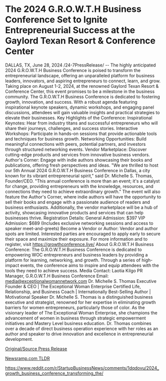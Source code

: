 # The 2024 G.R.O.W.T.H Business Conference Set to Ignite Entrepreneurial Success at the Gaylord Texan Resort & Conference Center

DALLAS, TX, June 28, 2024 /24-7PressRelease/ -- The highly anticipated 2024 G.R.O.W.T.H Business Conference is poised to transform the entrepreneurial landscape, offering an unparalleled platform for business leaders, innovators, and aspiring entrepreneurs to connect, learn, and grow. Taking place on August 1-2, 2024, at the renowned Gaylord Texan Resort & Conference Center, this event promises to be a milestone in the business community.  The G.R.O.W.T.H Business Conference is dedicated to fostering growth, innovation, and success. With a robust agenda featuring inspirational keynote speakers, dynamic workshops, and engaging panel discussions, attendees will gain valuable insights and practical strategies to elevate their businesses.  Key Highlights of the Conference:  Inspirational Keynotes: Hear from industry titans and successful entrepreneurs who will share their journeys, challenges, and success stories.  Interactive Workshops: Participate in hands-on sessions that provide actionable tools and techniques for business growth.  Networking Opportunities: Build meaningful connections with peers, potential partners, and investors through structured networking events.  Vendor Marketplace: Discover cutting-edge products and services from innovative business vendors.  Author's Corner: Engage with indie authors showcasing their books and publications, offering fresh perspectives and ideas.  "We are thrilled to host our 5th Annual 2024 G.R.O.W.T.H Business Conference in Dallas, a city known for its vibrant entrepreneurial spirit," said Dr. Michelle S. Thomas, Founder/CEO. "This annual conference is more than an event; it's a catalyst for change, providing entrepreneurs with the knowledge, resources, and connections they need to achieve extraordinary growth."  The event will also feature the Author's Corner, where indie authors will have the opportunity to sell their books and engage with a passionate audience of readers and business enthusiasts. Additionally, the vendor marketplace will be a hub of activity, showcasing innovative products and services that can help businesses thrive.  Registration Details:  General Admission: $397 VIP Admission: $689 (Includes exclusive networking sessions and access to speaker meet-and-greets)  Become a Vendor or Author:  Vendor and author spots are limited. Interested parties are encouraged to apply early to secure their space and maximize their exposure.  For more information and to register, visit https://growthconference.live/  About G.R.O.W.T.H Business Conference:  The G.R.O.W.T.H Business Conference is dedicated to empowering WOC entrepreneurs and business leaders by providing a platform for learning, networking, and growth. Through a series of high-impact events, the conference aims to inspire and equip attendees with the tools they need to achieve success.  Media Contact:  Laotia Kilgo PR Manager, G.R.O.W.T.H Business Conference Email: media@exceptionalwomannetwork.com  Dr. Michelle S. Thomas Executive Founder & CEO | The Exceptional Woman Enterprise Certified Life, Relationship, and Business Coach | Internationally Best-Selling Author | Motivational Speaker  Dr. Michelle S. Thomas is a distinguished business executive and strategist, renowned for her expertise in eliminating growth barriers for women entrepreneurs, particularly those of color. As the visionary leader of The Exceptional Woman Enterprise, she champions the advancement of women in business through strategic empowerment initiatives and Mastery Level business education. Dr. Thomas combines over a decade of direct business operation experience with her roles as an author and speaker to drive innovation and excellence in entrepreneurial development. 

[Original/Source Press Release](https://www.24-7pressrelease.com/press-release/512081/the-2024-growth-business-conference-set-to-ignite-entrepreneurial-success-at-the-gaylord-texan-resort-conference-center)
                    

[Newsramp.com TLDR](None) 

https://www.reddit.com/r/StartupBusinessNews/comments/1dqdovu/2024_growth_business_conference_transforming_the/
